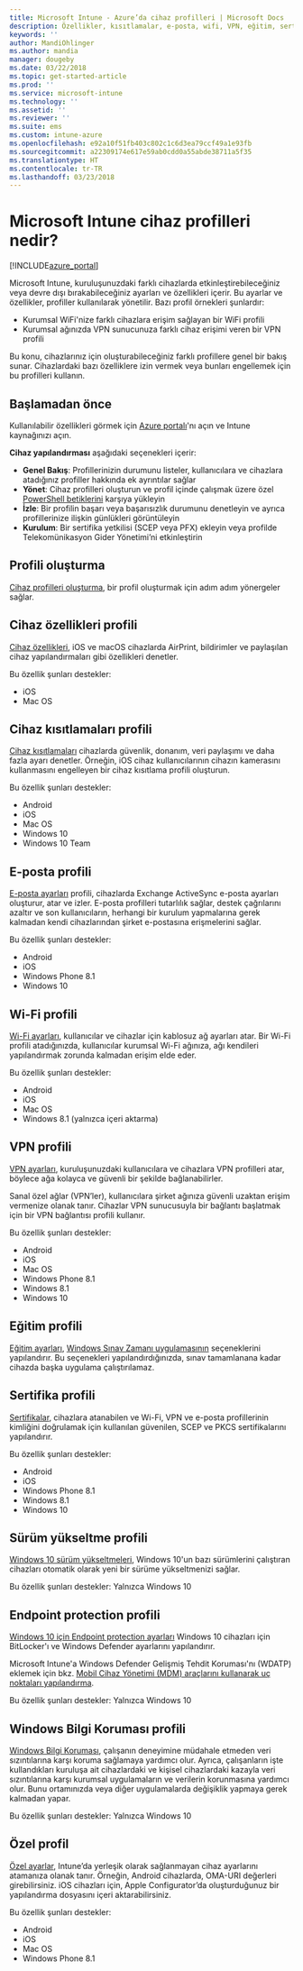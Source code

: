 ```yaml
---
title: Microsoft Intune - Azure’da cihaz profilleri | Microsoft Docs
description: Özellikler, kısıtlamalar, e-posta, wifi, VPN, eğitim, sertifikalar, Windows 10, BitLocker ve Windows defender, Windows Bilgi Koruması ve Azure portalındaki özel cihaz yapılandırma ayarları gibi farklı Microsoft Intune cihaz profillerine genel bakış. Şirketinizdeki verileri ve cihazları yönetmek ve korumak için bu profili kullanın.
keywords: ''
author: MandiOhlinger
ms.author: mandia
manager: dougeby
ms.date: 03/22/2018
ms.topic: get-started-article
ms.prod: ''
ms.service: microsoft-intune
ms.technology: ''
ms.assetid: ''
ms.reviewer: ''
ms.suite: ems
ms.custom: intune-azure
ms.openlocfilehash: e92a10f51fb403c802c1c6d3ea79ccf49a1e93fb
ms.sourcegitcommit: a22309174e617e59ab0cdd0a55abde38711a5f35
ms.translationtype: HT
ms.contentlocale: tr-TR
ms.lasthandoff: 03/23/2018
---
```

# <a name="what-are-microsoft-intune-device-profiles"></a>Microsoft Intune cihaz profilleri nedir?

[!INCLUDE[azure_portal](./includes/azure_portal.md)]

Microsoft Intune, kuruluşunuzdaki farklı cihazlarda etkinleştirebileceğiniz veya devre dışı bırakabileceğiniz ayarları ve özellikleri içerir. Bu ayarlar ve özellikler, profiller kullanılarak yönetilir. Bazı profil örnekleri şunlardır: 

- Kurumsal WiFi'nize farklı cihazlara erişim sağlayan bir WiFi profili
- Kurumsal ağınızda VPN sunucunuza farklı cihaz erişimi veren bir VPN profili

Bu konu, cihazlarınız için oluşturabileceğiniz farklı profillere genel bir bakış sunar. Cihazlardaki bazı özelliklere izin vermek veya bunları engellemek için bu profilleri kullanın.

## <a name="before-you-begin"></a>Başlamadan önce
Kullanılabilir özellikleri görmek için [Azure portalı](https://portal.azure.com)'nı açın ve Intune kaynağınızı açın. 

**Cihaz yapılandırması** aşağıdaki seçenekleri içerir:

- **Genel Bakış**: Profillerinizin durumunu listeler, kullanıcılara ve cihazlara atadığınız profiller hakkında ek ayrıntılar sağlar
- **Yönet**: Cihaz profilleri oluşturun ve profil içinde çalışmak üzere özel [PowerShell betiklerini](intune-management-extension.md) karşıya yükleyin
- **İzle**: Bir profilin başarı veya başarısızlık durumunu denetleyin ve ayrıca profillerinize ilişkin günlükleri görüntüleyin
- **Kurulum**: Bir sertifika yetkilisi (SCEP veya PFX) ekleyin veya profilde Telekomünikasyon Gider Yönetimi’ni etkinleştirin

## <a name="create-the-profile"></a>Profili oluşturma

[Cihaz profilleri oluşturma](device-profile-create.md), bir profil oluşturmak için adım adım yönergeler sağlar. 

## <a name="device-features-profile"></a>Cihaz özellikleri profili

[Cihaz özellikleri](device-features-configure.md), iOS ve macOS cihazlarda AirPrint, bildirimler ve paylaşılan cihaz yapılandırmaları gibi özellikleri denetler.

Bu özellik şunları destekler:  
- iOS 
- Mac OS

## <a name="device-restrictions-profile"></a>Cihaz kısıtlamaları profili
[Cihaz kısıtlamaları](device-restrictions-configure.md) cihazlarda güvenlik, donanım, veri paylaşımı ve daha fazla ayarı denetler. Örneğin, iOS cihaz kullanıcılarının cihazın kamerasını kullanmasını engelleyen bir cihaz kısıtlama profili oluşturun. 

Bu özellik şunları destekler: 

- Android
- iOS
- Mac OS
- Windows 10
- Windows 10 Team

## <a name="email-profile"></a>E-posta profili
[E-posta ayarları](email-settings-configure.md) profili, cihazlarda Exchange ActiveSync e-posta ayarları oluşturur, atar ve izler. E-posta profilleri tutarlılık sağlar, destek çağrılarını azaltır ve son kullanıcıların, herhangi bir kurulum yapmalarına gerek kalmadan kendi cihazlarından şirket e-postasına erişmelerini sağlar. 

Bu özellik şunları destekler: 

- Android
- iOS
- Windows Phone 8.1
- Windows 10

## <a name="wi-fi-profile"></a>Wi-Fi profili
[Wi-Fi ayarları](wi-fi-settings-configure.md), kullanıcılar ve cihazlar için kablosuz ağ ayarları atar. Bir Wi-Fi profili atadığınızda, kullanıcılar kurumsal Wi-Fi ağınıza, ağı kendileri yapılandırmak zorunda kalmadan erişim elde eder. 

Bu özellik şunları destekler: 

- Android
- iOS
- Mac OS
- Windows 8.1 (yalnızca içeri aktarma)

## <a name="vpn-profile"></a>VPN profili
[VPN ayarları](vpn-settings-configure.md), kuruluşunuzdaki kullanıcılara ve cihazlara VPN profilleri atar, böylece ağa kolayca ve güvenli bir şekilde bağlanabilirler. 

Sanal özel ağlar (VPN’ler), kullanıcılara şirket ağınıza güvenli uzaktan erişim vermenize olanak tanır. Cihazlar VPN sunucusuyla bir bağlantı başlatmak için bir VPN bağlantısı profili kullanır. 

Bu özellik şunları destekler: 

- Android
- iOS
- Mac OS
- Windows Phone 8.1
- Windows 8.1
- Windows 10

## <a name="education-profile"></a>Eğitim profili
[Eğitim ayarları](education-settings-configure.md), [Windows Sınav Zamanı uygulamasının](https://education.microsoft.com/gettrained/win10takeatest) seçeneklerini yapılandırır. Bu seçenekleri yapılandırdığınızda, sınav tamamlanana kadar cihazda başka uygulama çalıştırılamaz.

## <a name="certificates-profile"></a>Sertifika profili
[Sertifikalar](certificates-configure.md), cihazlara atanabilen ve Wi-Fi, VPN ve e-posta profillerinin kimliğini doğrulamak için kullanılan güvenilen, SCEP ve PKCS sertifikalarını yapılandırır.

Bu özellik şunları destekler: 

- Android
- iOS
- Windows Phone 8.1
- Windows 8.1
- Windows 10

## <a name="edition-upgrade-profile"></a>Sürüm yükseltme profili
[Windows 10 sürüm yükseltmeleri](edition-upgrade-configure-windows-10.md), Windows 10'un bazı sürümlerini çalıştıran cihazları otomatik olarak yeni bir sürüme yükseltmenizi sağlar.

Bu özellik şunları destekler: Yalnızca Windows 10

## <a name="endpoint-protection-profile"></a>Endpoint protection profili
[Windows 10 için Endpoint protection ayarları](endpoint-protection-windows-10.md) Windows 10 cihazları için BitLocker'ı ve Windows Defender ayarlarını yapılandırır.

Microsoft Intune'a Windows Defender Gelişmiş Tehdit Koruması'nı (WDATP) eklemek için bkz. [Mobil Cihaz Yönetimi (MDM) araçlarını kullanarak uç noktaları yapılandırma](https://docs.microsoft.com/windows/security/threat-protection/windows-defender-atp/configure-endpoints-mdm-windows-defender-advanced-threat-protection).

Bu özellik şunları destekler: Yalnızca Windows 10

## <a name="windows-information-protection-profile"></a>Windows Bilgi Koruması profili
[Windows Bilgi Koruması](windows-information-protection-configure.md), çalışanın deneyimine müdahale etmeden veri sızıntılarına karşı koruma sağlamaya yardımcı olur. Ayrıca, çalışanların işte kullandıkları kuruluşa ait cihazlardaki ve kişisel cihazlardaki kazayla veri sızıntılarına karşı kurumsal uygulamaların ve verilerin korunmasına yardımcı olur. Bunu ortamınızda veya diğer uygulamalarda değişiklik yapmaya gerek kalmadan yapar.

Bu özellik şunları destekler: Yalnızca Windows 10

## <a name="custom-profile"></a>Özel profil
[Özel ayarlar](custom-settings-configure.md), Intune’da yerleşik olarak sağlanmayan cihaz ayarlarını atamanıza olanak tanır. Örneğin, Android cihazlarda, OMA-URI değerleri girebilirsiniz. iOS cihazları için, Apple Configurator’da oluşturduğunuz bir yapılandırma dosyasını içeri aktarabilirsiniz. 

Bu özellik şunları destekler:

- Android
- iOS
- Mac OS
- Windows Phone 8.1